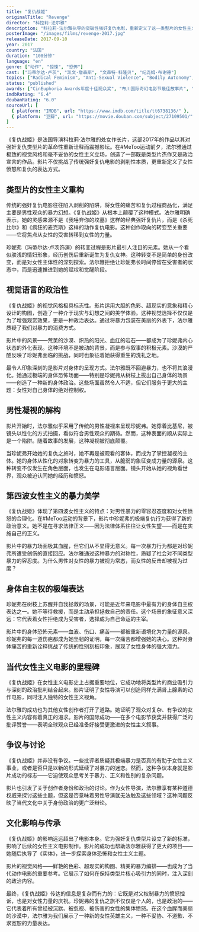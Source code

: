 ```yaml
---
title: "复仇战姬"
originalTitle: "Revenge"
director: "科拉莉·法尔雅"
description: "科拉莉·法尔雅执导的突破性强奸复仇电影，重新定义了这一类型片的女性主义可能性。影片通过极致的视觉风格和暴力美学，探讨了女性复仇、身体自主权和第四波女性主义愤怒的复杂主题。"
posterImage: "/images/films/revenge-2017.jpg"
releaseDate: 2017-09-10
year: 2017
country: "法国"
duration: "108分钟"
language: "en"
genre: ["动作", "惊悚", "恐怖"]
cast: ["玛蒂尔达·卢茨", "凯文·詹森斯", "文森特·科隆贝", "纪尧姆·布谢德"]
topics: ["Radical Feminism", "Anti-Sexual Violence", "Bodily Autonomy", "Media Representation Critique", "Fourth Wave Feminism"]
status: "published"
awards: ["CinEuphoria Awards年度十佳观众奖", "布川国际奇幻电影节最佳故事片", "多伦多国际电影节午夜疯狂单元"]
imdbRating: "6.4"
doubanRating: "6.0"
sourceUrl: [
  { platform: "IMDB", url: "https://www.imdb.com/title/tt6738136/" },
  { platform: "豆瓣", url: "https://movie.douban.com/subject/27109501/" }
]
---
```


《复仇战姬》是法国导演科拉莉·法尔雅的处女作长片，这部2017年的作品以其对强奸复仇类型片的革命性重新诠释而震撼影坛。在#MeToo运动前夕，法尔雅通过极致的视觉风格和毫不妥协的女性主义立场，创造了一部既是类型片杰作又是政治宣言的作品。影片不仅挑战了传统强奸复仇电影的剥削性本质，更重新定义了女性愤怒和复仇的表达方式。

## 类型片的女性主义重构

传统的强奸复仇电影往往陷入剥削的陷阱，将女性的痛苦和复仇过程商品化，满足主要是男性观众的暴力幻想。《复仇战姬》从根本上颠覆了这种模式。法尔雅明确表示，她的灵感来源不是《我唾弃你的坟墓》这样的经典强奸复仇片，而是《杀死比尔》和《疯狂的麦克斯》这样的动作复仇电影。这种创作取向的转变至关重要——它将焦点从女性的受害转移到女性的力量。

珍妮弗（玛蒂尔达·卢茨饰演）的转变过程是影片最引人注目的元素。她从一个看似肤浅的情妇形象，经历创伤后重新诞生为复仇女神。这种转变不是简单的身份改变，而是对女性主体性的深刻探索。法尔雅拒绝让珍妮弗长时间停留在受害者的状态中，而是迅速推进到她的赋权和觉醒阶段。

## 视觉语言的政治性

《复仇战姬》的视觉风格极具标志性。影片运用大胆的色彩、超现实的意象和精心设计的构图，创造了一种介于现实与幻想之间的美学体验。这种视觉选择不仅仅是为了增强观赏效果，更是一种政治表达。通过将暴力包装在美丽的外表下，法尔雅质疑了我们对暴力的消费方式。

影片中的风景——荒芜的沙漠、炽热的阳光、血红的岩石——都成为了珍妮弗内心状态的外化表现。这种环境不是被动的背景，而是参与叙事的积极元素。沙漠的严酷反映了珍妮弗面临的挑战，同时也象征着她获得重生的洗礼之地。

最令人印象深刻的是影片对身体的呈现方式。法尔雅既不回避暴力，也不将其浪漫化。她通过极端的身体恐怖场面——特别是珍妮弗从树枝上拔出自己身体的场景——创造了一种新的身体政治。这些场面虽然令人不适，但它们服务于更大的主题：女性对自己身体的绝对控制权。

## 男性凝视的解构

影片开始时，法尔雅似乎采用了传统的男性凝视来呈现珍妮弗。她穿着比基尼，被镜头以性化的方式拍摄，看似符合男性观众的期待。然而，这种表面的顺从实际上是一个陷阱。随着故事的发展，这种凝视被彻底颠覆。

当珍妮弗开始她的复仇之旅时，她不再是被观看的客体，而成为了掌控凝视的主体。她的身体从性化的对象转变为暴力的工具，从脆弱的象征变成力量的源泉。这种转变不仅发生在角色层面，也发生在电影语言层面。镜头开始从她的视角看世界，观众被迫认同她的经历和愤怒。

## 第四波女性主义的暴力美学

《复仇战姬》体现了第四波女性主义的特点：对男性暴力的零容忍态度和对女性愤怒的合理化。在#MeToo运动的背景下，影片中珍妮弗的极端复仇行为获得了新的政治意义。她不是在寻求法律正义——因为法律体系往往让女性失望——而是在实施自己的正义。

影片中的暴力场面极其血腥，但它们从不显得无意义。每一次暴力行为都是对珍妮弗所遭受创伤的直接回应。法尔雅通过这种暴力的对称性，质疑了社会对不同类型暴力的容忍度。为什么男性对女性的暴力被视为常态，而女性的反击却被视为过度？

## 身体自主权的极端表达

珍妮弗在树枝上苏醒并自我拯救的场景，可能是近年来电影中最有力的身体自主权表达之一。她不等待救援，而是主动承担拯救自己的责任。这个场景的象征意义深远：它代表着女性拒绝成为受害者，选择成为自己命运的主宰。

影片中的身体恐怖元素——血液、伤口、痛苦——都被重新语境化为力量的源泉。珍妮弗的每一道伤疤都成为她坚韧的证明，每一次痛苦都增强她的决心。这种对身体痛苦的重新诠释挑战了传统的性别刻板印象，展现了女性身体的强大潜力。

## 当代女性主义电影的里程碑

《复仇战姬》在女性主义电影史上占据重要地位，它成功地将类型片的商业吸引力与深刻的政治批判结合起来。影片证明了女性导演可以创造同样充满肾上腺素的动作电影，同时注入独特的女性主义视角。

法尔雅的成功也为其他女性创作者打开了道路。她证明了观众对复杂、有争议的女性主义内容有着真正的渴求。影片的国际成功——在多个电影节获奖并获得广泛的批评赞誉——表明全球观众已经准备好接受更激进的女性主义叙事。

## 争议与讨论

《复仇战姬》并非没有争议。一些批评者质疑其极端暴力是否真的有助于女性主义事业，或者是否只是以新的形式延续了对暴力的迷恋。然而，这种争议本身就是影片成功的标志——它迫使观众思考关于暴力、正义和性别的复杂问题。

影片也引发了关于创作者身份和政治的讨论。作为女性导演，法尔雅享有某种道德权威来探讨这些主题，但这是否意味着男性导演就无法触及这些领域？这种问题反映了当代文化中关于身份政治的更广泛辩论。

## 文化影响与传承

《复仇战姬》的影响远远超出了电影本身。它为强奸复仇类型片设立了新的标准，影响了后续的女性主义电影制作。影片的成功也帮助法尔雅获得了更大的项目——她随后执导了《实体》，进一步探索身体恐怖和女性主义主题。

影片的视觉风格——鲜艳的色彩、超现实的构图、精美的暴力编排——也成为了当代动作电影的重要参考。它展示了如何在保持类型片核心吸引力的同时，注入深刻的政治内容。

最终，《复仇战姬》传达的信息是复杂而有力的：它既是对父权制暴力的愤怒控诉，也是对女性力量的庆祝。珍妮弗的复仇之旅不仅仅是个人的，也是政治的——它代表着所有曾经被沉默、被忽视、被伤害的女性的集体愤怒。在这个血腥而美丽的沙漠中，法尔雅为我们展示了一种新的女性英雄主义，一种不妥协、不道歉、不求宽恕的力量表达。